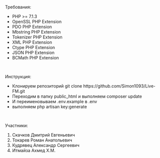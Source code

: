 <p>Требования:</p>
<ul>
    <li>PHP >= 7.1.3</li>
    <li>OpenSSL PHP Extension</li>
    <li>PDO PHP Extension</li>
    <li>Mbstring PHP Extension</li>
    <li>Tokenizer PHP Extension</li>
    <li>XML PHP Extension</li>
    <li>Ctype PHP Extension</li>
    <li>JSON PHP Extension</li>
    <li>BCMath PHP Extension</li>
</ul>
<br/>
<p>Инструкция:</p>
<ul>
    <li>Клонируем репозиторий git clone https://github.com/Simon1093/Live-FM.git</li>
    <li>Переходим в папку public_html и выполняем composer update</li>
    <li>И переименовываем .env.example в .env</li>
    <li>выполняем php artisan key:generate</li>
</ul>
<br/>

Участники:
1) Скачков Дмитрий Евгеньевич
2) Токарев Роман Анатольевич
3) Кудрявец Александр Сергеевич
4) Итмайза Ахмед Х.М.
